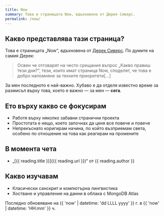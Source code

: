 ```yaml
---
title: Now
summary: Това е страницата Now, вдъхновена от Дерек Сиверс.
permalink: /now/
---
```

## Какво представлява тази страница?

Това е страницата „Now“, вдъхновена от [Дерек Сиверс](https://sive.rs/now). По думите на самия Дерек:

> Освен че отговарят на често срещания въпрос „Какво правиш тези дни?“, тези, които имат страница Now, споделят, че това е добро напомняне за техните приоритети[…]

За мен последното е най-важно. Хубаво е да отделя известно време за размисъл върху това, което е важно — за мен — **сега**.

## Ето върху какво се фокусирам

- Работя върху няколко забавни странични проекта
- Простотата е нещо, което започнах да ценя все повече и повече
- Непрекъснато коригирам начина, по който възприемам света, особено по отношение на това как реагирам на промените

## В момента чета

- „[{{ reading.title }}]({{ reading.url }})“ от {{ reading.author }}

## Какво изучавам

- Класически санскрит и компютърна лингвистика
- Хостване и управление на данни в облака с MongoDB Atlas

Последно обновяване на {{ 'now' | datetime: 'dd LLLL yyyy' }} г. в {{ 'now' | datetime: 'HH:mm' }} ч.
